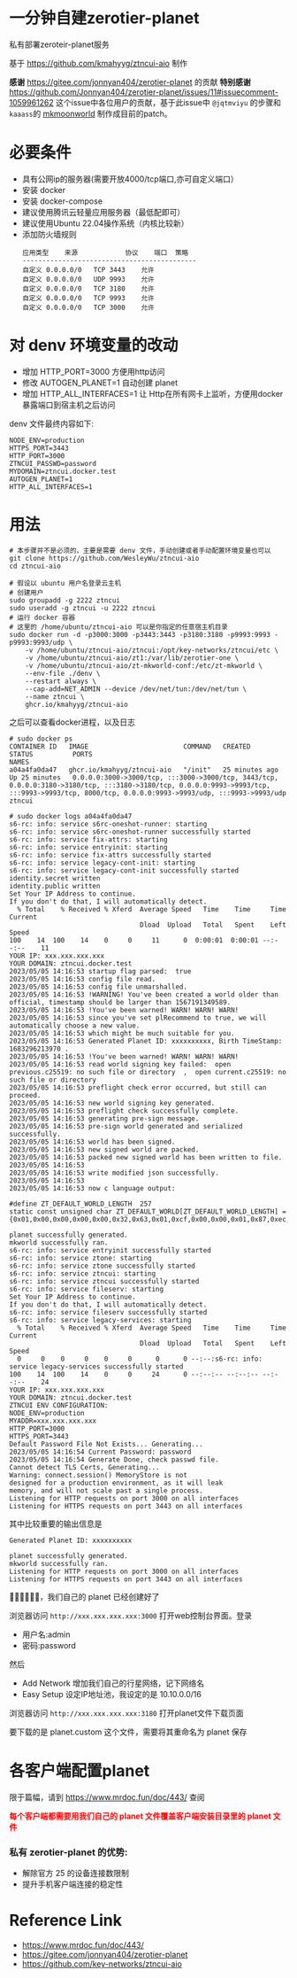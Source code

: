 # 一分钟自建zerotier-planet

<style>
red { color: red }
yellow { color: yellow }
</style>

私有部署zeroteir-planet服务

基于 <https://github.com/kmahyyg/ztncui-aio> 制作 

**感谢** <https://gitee.com/jonnyan404/zerotier-planet> 的贡献
**特别感谢** <https://github.com/Jonnyan404/zerotier-planet/issues/11#issuecomment-1059961262> 这个issue中各位用户的贡献，基于此issue中 `@jqtmviyu` 的步骤和`kaaass`的 [mkmoonworld](https://github.com/kaaass/ZeroTierOne/releases/tag/mkmoonworld-1.0) 制作成目前的patch。

# 必要条件

- 具有公网ip的服务器(需要开放4000/tcp端口,亦可自定义端口）
- 安装 docker
- 安装 docker-compose
- 建议使用腾讯云轻量应用服务器（最低配即可）
- 建议使用Ubuntu 22.04操作系统（内核比较新）
- 添加防火墙规则
    ```shell
    应用类型	来源            协议	端口	策略
    -------------------------------------------- 
    自定义	0.0.0.0/0	TCP	3443	允许		
    自定义	0.0.0.0/0	UDP	9993	允许		
    自定义	0.0.0.0/0	TCP	3180	允许		
    自定义	0.0.0.0/0	TCP	9993	允许		
    自定义	0.0.0.0/0	TCP	3000	允许		
    ```

# 对 denv 环境变量的改动

- 增加 HTTP_PORT=3000 方便用http访问
- 修改 AUTOGEN_PLANET=1 自动创建 planet
- 增加 HTTP_ALL_INTERFACES=1 让 Http在所有网卡上监听，方便用docker暴露端口到宿主机之后访问

denv 文件最终内容如下:
```shell
NODE_ENV=production
HTTPS_PORT=3443
HTTP_PORT=3000
ZTNCUI_PASSWD=password
MYDOMAIN=ztncui.docker.test
AUTOGEN_PLANET=1
HTTP_ALL_INTERFACES=1
```

# 用法

```
# 本步骤并不是必须的，主要是需要 denv 文件，手动创建或者手动配置环境变量也可以
git clone https://github.com/WesleyWu/ztncui-aio
cd ztncui-aio

# 假设以 ubuntu 用户名登录云主机
# 创建用户
sudo groupadd -g 2222 ztncui
sudo useradd -g ztncui -u 2222 ztncui
# 运行 docker 容器
# 这里的 /home/ubuntu/ztncui-aio 可以是你指定的任意宿主机目录
sudo docker run -d -p3000:3000 -p3443:3443 -p3180:3180 -p9993:9993 -p9993:9993/udp \
    -v /home/ubuntu/ztncui-aio/ztncui:/opt/key-networks/ztncui/etc \
    -v /home/ubuntu/ztncui-aio/zt1:/var/lib/zerotier-one \
    -v /home/ubuntu/ztncui-aio/zt-mkworld-conf:/etc/zt-mkworld \
    --env-file ./denv \
    --restart always \
    --cap-add=NET_ADMIN --device /dev/net/tun:/dev/net/tun \
    --name ztncui \
    ghcr.io/kmahyyg/ztncui-aio
```

之后可以查看docker进程，以及日志

```shell
# sudo docker ps
CONTAINER ID   IMAGE                        COMMAND   CREATED          STATUS          PORTS                                                                                                                                                                                            NAMES
a04a4fa0da47   ghcr.io/kmahyyg/ztncui-aio   "/init"   25 minutes ago   Up 25 minutes   0.0.0.0:3000->3000/tcp, :::3000->3000/tcp, 3443/tcp, 0.0.0.0:3180->3180/tcp, :::3180->3180/tcp, 0.0.0.0:9993->9993/tcp, :::9993->9993/tcp, 8000/tcp, 0.0.0.0:9993->9993/udp, :::9993->9993/udp   ztncui

# sudo docker logs a04a4fa0da47
s6-rc: info: service s6rc-oneshot-runner: starting
s6-rc: info: service s6rc-oneshot-runner successfully started
s6-rc: info: service fix-attrs: starting
s6-rc: info: service entryinit: starting
s6-rc: info: service fix-attrs successfully started
s6-rc: info: service legacy-cont-init: starting
s6-rc: info: service legacy-cont-init successfully started
identity.secret written
identity.public written
Set Your IP Address to continue.
If you don't do that, I will automatically detect.
  % Total    % Received % Xferd  Average Speed   Time    Time     Time  Current
                                 Dload  Upload   Total   Spent    Left  Speed
100    14  100    14    0     0     11      0  0:00:01  0:00:01 --:--:--    11
YOUR IP: xxx.xxx.xxx.xxx
YOUR DOMAIN: ztncui.docker.test
2023/05/05 14:16:53 startup flag parsed:  true
2023/05/05 14:16:53 config file read.
2023/05/05 14:16:53 config file unmarshalled.
2023/05/05 14:16:53 !WARNING! You've been created a world older than official, timestamp should be larger than 1567191349589.
2023/05/05 14:16:53 !You've been warned! WARN! WARN! WARN!
2023/05/05 14:16:53 since you've set plRecommend to true, we will automatically choose a new value.
2023/05/05 14:16:53 which might be much suitable for you.
2023/05/05 14:16:53 Generated Planet ID: xxxxxxxxxx, Birth TimeStamp: 1683296213970 . 
2023/05/05 14:16:53 !You've been warned! WARN! WARN! WARN!
2023/05/05 14:16:53 read world signing key failed:  open previous.c25519: no such file or directory  ,  open current.c25519: no such file or directory
2023/05/05 14:16:53 preflight check error occurred, but still can proceed.
2023/05/05 14:16:53 new world signing key generated.
2023/05/05 14:16:53 preflight check successfully complete.
2023/05/05 14:16:53 generating pre-sign message.
2023/05/05 14:16:53 pre-sign world generated and serialized successfully.
2023/05/05 14:16:53 world has been signed.
2023/05/05 14:16:53 new signed world are packed.
2023/05/05 14:16:53 packed new signed world has been written to file.
2023/05/05 14:16:53  
2023/05/05 14:16:53 write modified json successfully.
2023/05/05 14:16:53  
2023/05/05 14:16:53 now c language output: 
 
#define ZT_DEFAULT_WORLD_LENGTH  257
static const unsigned char ZT_DEFAULT_WORLD[ZT_DEFAULT_WORLD_LENGTH] = {0x01,0x00,0x00,0x00,0x00,0x32,0x63,0x01,0xcf,0x00,0x00,0x01,0x87,0xec,0x45,0xdb,0xd2,0x47,0x48,0xeb,0xde,0xdf,0x5d,0x61,0xe0,0x05,0xf1,0x21,0x1f,0xe2,0x3c,0xe9,0x15,0x3b,0x97,0x68,0x29,0x5f,0x8e,0x62,0x92,0x8a,0x01,0x40,0x16,0x75,0xb5,0x49,0x79,0xc1,0x60,0xa1,0x1d,0x5d,0x45,0xc1,0xdc,0x0e,0x13,0x9f,0xa5,0x05,0xfe,0x69,0xd7,0x74,0xae,0xae,0xdb,0xe1,0x3f,0x2b,0x9b,0x6b,0xc8,0x5b,0x00,0xe4,0x7e,0x63,0xb5,0xb1,0xcb,0x0a,0x84,0x15,0xe7,0x21,0x9c,0x26,0xc3,0x74,0x6f,0x77,0x3e,0x4f,0x21,0xcc,0xd3,0x16,0x70,0x42,0x9f,0x17,0xc5,0x20,0x12,0x48,0x0a,0xb3,0xed,0x2e,0xf8,0x20,0x4e,0xde,0xcf,0x4b,0x12,0x9e,0xa0,0xe4,0xee,0x16,0xc5,0x29,0x96,0x70,0xdd,0x1d,0xd4,0x41,0x09,0x73,0x69,0xeb,0x6f,0xa6,0x74,0x94,0x91,0x27,0x46,0x24,0x07,0x6f,0x69,0x56,0xb8,0x5c,0x34,0x70,0x72,0xee,0x8c,0x99,0xbd,0xc7,0x97,0xb6,0x9d,0x5a,0x64,0xf0,0x53,0xaa,0xa5,0xd1,0x67,0x94,0x27,0x24,0x22,0xfd,0x3a,0x1a,0x89,0x01,0x66,0x61,0xc8,0xaa,0x66,0x00,0x20,0x11,0x6a,0x87,0x04,0x85,0x57,0x2c,0x65,0x83,0x0e,0x98,0x78,0x22,0x40,0x27,0xf2,0xb3,0x73,0xef,0x1c,0x9d,0x74,0x3f,0xb9,0x3c,0xa3,0xe1,0x57,0x24,0x43,0x53,0xe1,0x49,0x68,0xbb,0xff,0xde,0x69,0x5c,0x86,0x45,0xa0,0x2e,0x7a,0x8e,0x82,0x6d,0x28,0x6c,0xc3,0xca,0x7e,0x74,0x79,0xf4,0xfd,0x9d,0xd2,0xfb,0x12,0x55,0xbe,0x28,0x00,0x01,0x04,0x65,0x2a,0x2a,0xf6,0x27,0x09};
 
planet successfully generated.
mkworld successfully ran.
s6-rc: info: service entryinit successfully started
s6-rc: info: service ztone: starting
s6-rc: info: service ztone successfully started
s6-rc: info: service ztncui: starting
s6-rc: info: service ztncui successfully started
s6-rc: info: service fileserv: starting
Set Your IP Address to continue.
If you don't do that, I will automatically detect.
s6-rc: info: service fileserv successfully started
s6-rc: info: service legacy-services: starting
  % Total    % Received % Xferd  Average Speed   Time    Time     Time  Current
                                 Dload  Upload   Total   Spent    Left  Speed
  0     0    0     0    0     0      0      0 --:--:s6-rc: info: service legacy-services successfully started
100    14  100    14    0     0     24      0 --:--:-- --:--:-- --:--:--    24
YOUR IP: xxx.xxx.xxx.xxx
YOUR DOMAIN: ztncui.docker.test
ZTNCUI ENV CONFIGURATION: 
NODE_ENV=production
MYADDR=xxx.xxx.xxx.xxx
HTTP_PORT=3000
HTTPS_PORT=3443
Default Password File Not Exists... Generating...
2023/05/05 14:16:54 Current Password: password
2023/05/05 14:16:54 Generate Done, check passwd file.
Cannot detect TLS Certs, Generating...
Warning: connect.session() MemoryStore is not
designed for a production environment, as it will leak
memory, and will not scale past a single process.
Listening for HTTP requests on port 3000 on all interfaces
Listening for HTTPS requests on port 3443 on all interfaces
```
其中比较重要的输出信息是
```shell
Generated Planet ID: xxxxxxxxxx

planet successfully generated.
mkworld successfully ran.
Listening for HTTP requests on port 3000 on all interfaces
Listening for HTTPS requests on port 3443 on all interfaces
```

👍🏻👍🏻👍🏻，我们自己的 planet 已经创建好了

浏览器访问 `http://xxx.xxx.xxx.xxx:3000` 打开web控制台界面。登录
- 用户名:admin
- 密码:password

然后
- Add Network 增加我们自己的行星网络，记下网络名
- Easy Setup 设定IP地址池，我设定的是 10.10.0.0/16

浏览器访问 `http://xxx.xxx.xxx.xxx:3180` 打开planet文件下载页面

要下载的是 planet.custom 这个文件，需要将其重命名为 planet 保存

# 各客户端配置planet

限于篇幅，请到 <https://www.mrdoc.fun/doc/443/> 查阅

**<red>每个客户端都需要用我们自己的 planet 文件覆盖客户端安装目录里的 planet 文件</red>**

### 私有 zerotier-planet 的优势:
- 解除官方 25 的设备连接数限制
- 提升手机客户端连接的稳定性

# Reference Link
- <https://www.mrdoc.fun/doc/443/>
- <https://gitee.com/jonnyan404/zerotier-planet>
- <https://github.com/key-networks/ztncui-aio>
